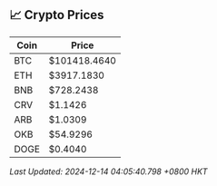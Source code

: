 ## 📈 Crypto Prices

| Coin | Price |
| ---- | ----- |
| BTC | $101418.4640 |
| ETH | $3917.1830 |
| BNB | $728.2438 |
| CRV | $1.1426 |
| ARB | $1.0309 |
| OKB | $54.9296 |
| DOGE | $0.4040 |

_Last Updated: 2024-12-14 04:05:40.798 +0800 HKT_